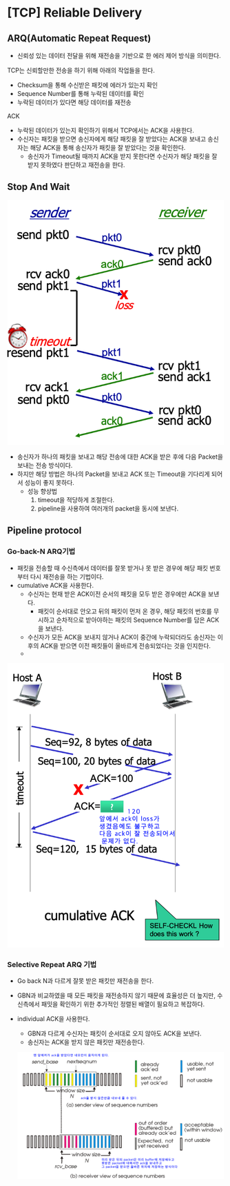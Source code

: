 # [TCP] Reliable Delivery

## **ARQ(Automatic Repeat Request)**

- 신뢰성 있는 데이터 전달을 위해 재전송을 기반으로 한 에러 제어 방식을 의미한다.

TCP는 신뢰할만한 전송을 하기 위해 아래의 작업들을 한다.

- Checksum을 통해 수신받은 패킷에 에러가 있는지 확인
- Sequence Number를 통해 누락된 데이터를 확인
- 누락된 데이터가 있다면 해당 데이터를 재전송

ACK

- 누락된 데이터가 있는지 확인하기 위해서 TCP에서는 ACK을 사용한다.
- 수신자는 패킷을 받으면 송신자에게 해당 패킷을 잘 받았다는 ACK을 보내고 송신자는 해당 ACK을 통해 송신자가 패킷을 잘 받았다는 것을 확인한다.
    - 송신자가 Timeout될 때까지 ACK을 받지 못한다면 수신자가 해당 패킷을 잘 받지 못하였다 판단하고 재전송을 한다.
    

## Stop And Wait

![Untitled](img/stopAndWait.png)

- 송신자가 하나의 패킷을 보내고 해당 전송에 대한 ACK을 받은 후에 다음 Packet을 보내는 전송 방식이다.
- 하지만 해당 방법은 하나의 Packet을 보내고 ACK 또는 Timeout을 기다리게 되어서 성능이 좋지 못하다.
    - 성능 향상법
        1. timeout을 적당하게 조절한다.
        2. pipeline을 사용하여 여러개의 packet을 동시에 보낸다.

## Pipeline protocol

### Go-back-N ARQ기법

- 패킷을 전송할 때 수신측에서 데이터를 잘못 받거나 못 받은 경우에 해당 패킷 번호부터 다시 재전송을 하는 기법이다.
- cumulative ACK을 사용한다.
    - 수신자는 현재 받은 ACK이전 순서의 패킷을 모두 받은 경우에만 ACK을 보낸다.
        - 패킷이 순서대로 안오고 뒤의 패킷이 먼저 온 경우, 해당 패킷의 번호를 무시하고 순차적으로 받아야하는 패킷의 Sequence Number를 담은 ACK을 보낸다.
    - 수신자가 모든 ACK을 보내지 않거나 ACK이 중간에 누락되더라도 송신자는 이후의 ACK을 받으면 이전 패킷들이 올바르게 전송되었다는 것을 인지한다.
    - 

![Untitled](img/cumulativeACK.png)

### Selective Repeat ARQ 기법

- Go back N과 다르게 잘못 받은 패킷만 재전송을 한다.
- GBN과 비교하였을 때 모든 패킷을 재전송하지 않기 때문에 효율성은 더 높지만, 수신측에서 패밋을 확인하기 위한 추가적인 정렬된 배열이 필요하고 복잡하다.
- individual ACK을 사용한다.
    - GBN과 다르게 수신자는 패킷이 순서대로 오지 않아도 ACK을 보낸다.
    - 송신자는 ACK을 받지 않은 패킷만 재전송한다.
    
    ![Untitled](img/selectiveRepeat의cwnd.png)
